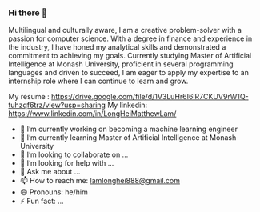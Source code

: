### Hi there 👋

Multilingual and culturally aware, I am a creative problem-solver with a passion for computer science. With a degree in finance and experience in the industry, I have honed my analytical skills and demonstrated a commitment to achieving my goals. Currently studying Master of Artificial Intelligence at Monash University, proficient in several programming languages and driven to succeed, I am eager to apply my expertise to an internship role where I can continue to learn and grow.

My resume : https://drive.google.com/file/d/1V3LuHr6I6lR7CKUV9rW1Q-tuhzqf6trz/view?usp=sharing
My linkedin: https://www.linkedin.com/in/LongHeiMatthewLam/

- 🔭 I’m currently working on becoming a machine learning engineer
- 🌱 I’m currently learning Master of Artificial Intelligence at Monash University
- 👯 I’m looking to collaborate on ...
- 🤔 I’m looking for help with ...
- 💬 Ask me about ...
- 📫 How to reach me: lamlonghei888@gmail.com
- 😄 Pronouns: he/him
- ⚡ Fun fact: ...
